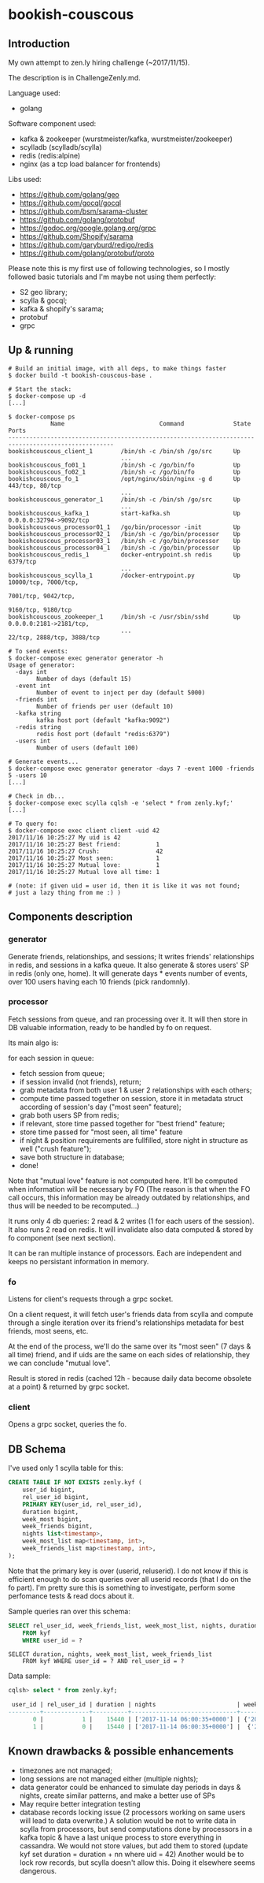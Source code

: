 bookish-couscous
================

## Introduction

My own attempt to zen.ly hiring challenge (~2017/11/15).

The description is in ChallengeZenly.md.

Language used:

- golang

Software component used:

- kafka & zookeeper (wurstmeister/kafka, wurstmeister/zookeeper)
- scylladb (scylladb/scylla)
- redis (redis:alpine)
- nginx (as a tcp load balancer for frontends)

Libs used:

- https://github.com/golang/geo
- https://github.com/gocql/gocql
- https://github.com/bsm/sarama-cluster
- https://github.com/golang/protobuf
- https://godoc.org/google.golang.org/grpc
- https://github.com/Shopify/sarama
- https://github.com/garyburd/redigo/redis
- https://github.com/golang/protobuf/proto

Please note this is my first use of following technologies, so I mostly
followed basic tutorials and I'm maybe not using them perfectly:

- S2 geo library;
- scylla & gocql;
- kafka & shopify's sarama;
- protobuf
- grpc


## Up & running

```shell
# Build an initial image, with all deps, to make things faster
$ docker build -t bookish-couscous-base .

# Start the stack:
$ docker-compose up -d
[...]

$ docker-compose ps
            Name                           Command              State              Ports
----------------------------------------------------------------------------------------------------
bookishcouscous_client_1        /bin/sh -c /bin/sh /go/src      Up
                                ...
bookishcouscous_fo01_1          /bin/sh -c /go/bin/fo           Up
bookishcouscous_fo02_1          /bin/sh -c /go/bin/fo           Up
bookishcouscous_fo_1            /opt/nginx/sbin/nginx -g d      Up      443/tcp, 80/tcp
                                ...
bookishcouscous_generator_1     /bin/sh -c /bin/sh /go/src      Up
                                ...
bookishcouscous_kafka_1         start-kafka.sh                  Up      0.0.0.0:32794->9092/tcp
bookishcouscous_processor01_1   /go/bin/processor -init         Up
bookishcouscous_processor02_1   /bin/sh -c /go/bin/processor    Up
bookishcouscous_processor03_1   /bin/sh -c /go/bin/processor    Up
bookishcouscous_processor04_1   /bin/sh -c /go/bin/processor    Up
bookishcouscous_redis_1         docker-entrypoint.sh redis      Up      6379/tcp
                                ...
bookishcouscous_scylla_1        /docker-entrypoint.py           Up      10000/tcp, 7000/tcp,
                                                                        7001/tcp, 9042/tcp,
                                                                        9160/tcp, 9180/tcp
bookishcouscous_zookeeper_1     /bin/sh -c /usr/sbin/sshd       Up      0.0.0.0:2181->2181/tcp,
                                ...                                     22/tcp, 2888/tcp, 3888/tcp

# To send events:
$ docker-compose exec generator generator -h
Usage of generator:
  -days int
        Number of days (default 15)
  -event int
        Number of event to inject per day (default 5000)
  -friends int
        Number of friends per user (default 10)
  -kafka string
        kafka host port (default "kafka:9092")
  -redis string
        redis host port (default "redis:6379")
  -users int
        Number of users (default 100)

# Generate events...
$ docker-compose exec generator generator -days 7 -event 1000 -friends 5 -users 10
[...]

# Check in db...
$ docker-compose exec scylla cqlsh -e 'select * from zenly.kyf;'
[...]

# To query fo:
$ docker-compose exec client client -uid 42
2017/11/16 10:25:27 My uid is 42
2017/11/16 10:25:27 Best friend:          1
2017/11/16 10:25:27 Crush:                42
2017/11/16 10:25:27 Most seen:            1
2017/11/16 10:25:27 Mutual love:          1
2017/11/16 10:25:27 Mutual love all time: 1

# (note: if given uid = user id, then it is like it was not found;
# just a lazy thing from me :) )
```


## Components description

### generator

Generate friends, relationships, and sessions; It writes friends' relationships in redis,
and sessions in a kafka queue. It also generate & stores users' SP in redis (only one, home).
It will generate days * events number of events, over 100 users having each 10 friends (pick randomnly).

### processor

Fetch sessions from queue, and ran processing over it. It will then store in DB valuable information,
ready to be handled by fo on request.

Its main algo is:

for each session in queue:

- fetch session from queue;
- if session invalid (not friends), return;
- grab metadata from both user 1 & user 2 relationships with each others;
- compute time passed together on session, store it in metadata struct according of session's day ("most seen" feature);
- grab both users SP from redis;
- if relevant, store time passed together for "best friend" feature;
- store time passed for "most seen, all time" feature
- if night & position requirements are fullfilled, store night in structure as well ("crush feature");
- save both structure in database;
- done!

Note that "mutual love" feature is not computed here. It'll be computed when information will
be necessary by FO (The reason is that when the FO call occurs, this information may be
already outdated by relationships, and thus will be needed to be recomputed...)

It runs only 4 db queries: 2 read & 2 writes (1 for each users of the session).
It also runs 2 read on redis.
It will invalidate also data computed & stored by fo component (see next section).

It can be ran multiple instance of processors. Each are independent and keeps no persistant information
in memory.

### fo

Listens for client's requests through a grpc socket.

On a client request, it will fetch user's friends data from scylla and compute through a single iteration
over its friend's relationships metadata for best friends, most seens, etc.

At the end of the process, we'll do the same over its "most seen" (7 days & all time) friend,
and if uids are the same on each sides of relationship, they we can conclude "mutual love".

Result is stored in redis (cached 12h - because daily data become obsolete at a point) & returned by grpc socket.

### client

Opens a grpc socket, queries the fo.


## DB Schema

I've used only 1 scylla table for this:

```sql
CREATE TABLE IF NOT EXISTS zenly.kyf (
    user_id bigint,
    rel_user_id bigint,
    PRIMARY KEY(user_id, rel_user_id),
    duration bigint,
    week_most bigint,
    week_friends bigint,
    nights list<timestamp>,
    week_most_list map<timestamp, int>,
    week_friends_list map<timestamp, int>,
);
```

Note that the primary key is over (userid, reluserid). I do not know if this is
efficient enough to do scan queries over all userid records (that I do on the
fo part). I'm pretty sure this is something to investigate, perform some
perfomance tests & read docs about it.

Sample queries ran over this schema:

```sql
SELECT rel_user_id, week_friends_list, week_most_list, nights, duration
    FROM kyf
    WHERE user_id = ?
```

```
SELECT duration, nights, week_most_list, week_friends_list
    FROM kyf WHERE user_id = ? AND rel_user_id = ?
```

Data sample:

```sql
cqlsh> select * from zenly.kyf;

 user_id | rel_user_id | duration | nights                       | week_friends_list                                                                                                                                                                                                                              | week_most_list
---------+-------------+----------+------------------------------+------------------------------------------------------------------------------------------------------------------------------------------------------------------------------------------------------------------------------------------------+------------------------------------------------------------------------------------------------------------------------------------------------------------------------------------------------------------------------------------------------
       0 |           1 |    15440 | ['2017-11-14 06:00:35+0000'] | {'2017-11-11 00:00:00+0000': 1973, '2017-11-12 00:00:00+0000': 2127, '2017-11-13 00:00:00+0000': 1569, '2017-11-14 00:00:00+0000': 1818, '2017-11-15 00:00:00+0000': 2516, '2017-11-16 00:00:00+0000': 2348, '2017-11-17 00:00:00+0000': 1131} | {'2017-11-11 00:00:00+0000': 2167, '2017-11-12 00:00:00+0000': 2127, '2017-11-13 00:00:00+0000': 1569, '2017-11-14 00:00:00+0000': 2289, '2017-11-15 00:00:00+0000': 2516, '2017-11-16 00:00:00+0000': 2348, '2017-11-17 00:00:00+0000': 1236}
       1 |           0 |    15440 | ['2017-11-14 06:00:35+0000'] |  {'2017-11-11 00:00:00+0000': 2167, '2017-11-12 00:00:00+0000': 2127, '2017-11-13 00:00:00+0000': 1569, '2017-11-14 00:00:00+0000': 1913, '2017-11-15 00:00:00+0000': 1916, '2017-11-16 00:00:00+0000': 2065, '2017-11-17 00:00:00+0000': 788} | {'2017-11-11 00:00:00+0000': 2167, '2017-11-12 00:00:00+0000': 2127, '2017-11-13 00:00:00+0000': 1569, '2017-11-14 00:00:00+0000': 2289, '2017-11-15 00:00:00+0000': 2516, '2017-11-16 00:00:00+0000': 2348, '2017-11-17 00:00:00+0000': 1236}
```

## Known drawbacks & possible enhancements

- timezones are not managed;
- long sessions are not managed either (multiple nights);
- data generator could be enhanced to simulate day periods in days & nights, create similar
  patterns, and make a better use of SPs
- May require better integration testing
- database records locking issue (2 processors working on same users will lead to data overwrite.)
  A solution would be not to write data in scylla from processors, but send computations done by
  processors in a kafka topic & have a last unique process to store everything in cassandra. We
  would not store values, but add them to stored (update kyf set duration = duration + nn where uid = 42)
  Another would be to lock row records, but scylla doesn't allow this. Doing it elsewhere seems dangerous.
